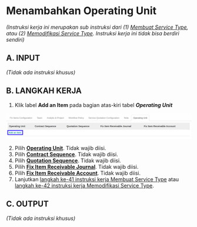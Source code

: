 # Menambahkan Operating Unit

*(Instruksi kerja ini merupakan sub instruksi dari (1) [Membuat Service Type](./membuat.md), atau (2) [Memodifikasi Service Type](./memodifikasi.md). Instruksi kerja ini tidak bisa berdiri sendiri)*

## A. INPUT

*(Tidak ada instruksi khusus)*

## B. LANGKAH KERJA

1. Klik label **Add an Item** pada bagian atas-kiri tabel ***Operating Unit***

![](../../img/service-type/tombol-add-item-operating-unit.png)

2. Pilih **[Operating Unit](./penjelasan.md#field-operating-unit)**. Tidak wajib diisi.
3. Pilih **[Contract Sequence](./penjelasan.md#field-contract-sequence)**. Tidak wajib diisi.
4. Pilih **[Quotation Sequence](./penjelasan.md#field-quotation-sequence)**. Tidak wajib diisi.
5. Pilih **[Fix Item Receivable Journal](./penjelasan.md#field-fix-item-receivable-journal)**. Tidak wajib diisi.
6. Pilih **[Fix Item Receivable Account](./penjelasan.md#field-fix-item-receivable-account)**. Tidak wajib diisi.
7. Lanjutkan [langkah ke-41 instruksi kerja Membuat Service Type](./membuat.md#l41) atau [langkah ke-42 instruksi kerja Memodifikasi Service Type](./memodifikasi.md#l42).

## C. OUTPUT

*(Tidak ada instruksi khusus)*
